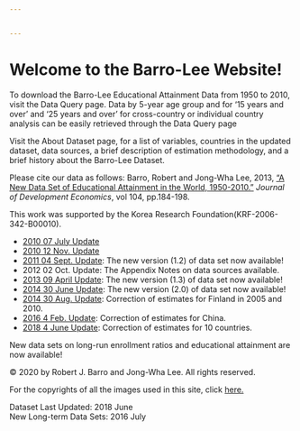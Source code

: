 ```yaml
---


---
```


<h1 id="welcome-to-the-barro-lee-website">Welcome to the Barro-Lee Website!</h1>
<p>To download the Barro-Lee Educational Attainment Data from 1950 to 2010, visit the Data Query page. Data by 5-year age group and for ‘15 years and over’ and ‘25 years and over’ for cross-country or individual country analysis can be easily retrieved through the Data Query page</p>
<p>Visit the About Dataset page, for a list of variables, countries in the updated dataset, data sources, a brief description of estimation methodology, and a brief history about the Barro-Lee Dataset.</p>
<p>Please cite our data as follows: Barro, Robert and Jong-Wha Lee, 2013, <a href="https://doi.org/10.1016/j.jdeveco.2012.10.001">“A New Data Set of Educational Attainment in the World, 1950-2010.”</a> <em>Journal of Development Economics</em>, vol 104, pp.184-198.</p>
<p>This work was supported by the Korea Research Foundation(KRF-2006-342-B00010).</p>
<ul>
<li><a href="UpdateNote/2010July.md">2010 07 July Update</a></li>
<li><a href="UpdateNote/2010Nov.md">2010 12 Nov. Update</a></li>
<li><a href="UpdateNote/2011Sept.md">2011 04 Sept. Update</a>: The new version (1.2) of data set now available!</li>
<li>2012 02 Oct. Update: The Appendix Notes on data sources available.</li>
<li><a href="UpdateNote/2013April.md">2013 09 April Update</a>: The new version (1.3) of data set now available!</li>
<li><a href="UpdateNote/2014June.md">2014 30 June Update</a>: The new version (2.0) of data set now available!</li>
<li><a href="UpdateNote/2014Aug.md">2014 30 Aug. Update</a>: Correction of estimates for Finland in 2005 and 2010.</li>
<li><a href="UpdateNote/2016Feb.md">2016 4 Feb. Update</a>: Correction of estimates for China.</li>
<li><a href="UpdateNote/2018June.md">2018 4 June Update</a>: Correction of estimates for 10 countries.</li>
</ul>
<p>New data sets on long-run enrollment ratios and educational attainment are now available!</p>
<p>© 2020 by Robert J. Barro and Jong-Wha Lee. All rights reserved.</p>
<p>For the copyrights of all the images used in this site, click  <a href="http://www.barrolee.com/picright">here.</a></p>
<p>Dataset Last Updated: 2018 June<br>
New Long-term Data Sets: 2016 July</p>

